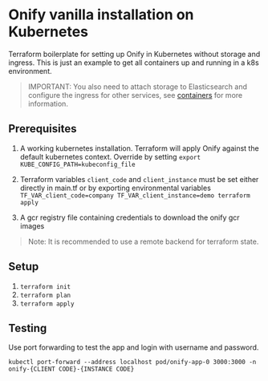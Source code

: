 # Onify vanilla installation on Kubernetes 

Terraform boilerplate for setting up Onify in Kubernetes without storage and ingress.
This is just an example to get all containers up and running in a k8s environment.

> IMPORTANT: You also need to attach storage to Elasticsearch and configure the ingress for other services, see [containers](/containers.md) for more information.

## Prerequisites

1. A working kubernetes installation. Terraform will apply Onify against the default kubernetes context. Override by setting ```export KUBE_CONFIG_PATH=kubeconfig_file```

2. Terraform variables ```client_code``` and ```client_instance``` must be set either directly in main.tf or by exporting environmental variables  ```TF_VAR_client_code=company TF_VAR_client_instance=demo terraform apply```
3. A gcr registry file containing credentials to download the onify gcr images

> Note: It is recommended to use a remote backend for terraform state.

## Setup 

1. `terraform init`
2. `terraform plan`
3. `terraform apply`

## Testing

Use port forwarding to test the app and login with username and password.

`kubectl port-forward --address localhost pod/onify-app-0 3000:3000 -n onify-{CLIENT CODE}-{INSTANCE CODE}`
